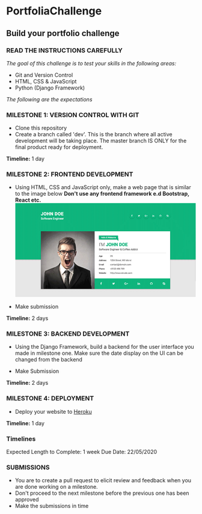 # PortfoliaChallenge
## Build your portfolio challenge

### READ THE INSTRUCTIONS CAREFULLY

*The goal of this challenge is to test your skills in the following areas:*
* Git and Version Control
* HTML, CSS & JavaScript
* Python (Django Framework)

*The following are the expectations*
### MILESTONE 1: VERSION CONTROL WITH GIT
* Clone this repository
* Create a branch called 'dev'. This is the branch where all active development will be taking place. The master branch IS ONLY for the final product ready for deployment.

 **Timeline:** 1 day

### MILESTONE 2: FRONTEND DEVELOPMENT
* Using HTML, CSS and JavaScript only, make a web page that is similar to the image below
**Don't use any frontend framework e.d Bootstrap, React etc.**
![Website Sample](resum.jpg)

* Make submission

**Timeline:** 2 days

### MILESTONE 3: BACKEND DEVELOPMENT
* Using the Django Framework, build a backend for the user interface you made in milestone one. Make sure the date display on the UI can be changed from the backend

* Make Submission

**Timeline:** 2 days

### MILESTONE 4: DEPLOYMENT
* Deploy your website to [Heroku](https://www.heroku.com/#)

**Timeline:** 1 day

### Timelines
Expected Length to Complete: 1 week
Due Date: 22/05/2020

### SUBMISSIONS
* You are to create a pull request to elicit review and feedback when you are done working on a milestone.
* Don't proceed to the next milestone before the previous one has been approved
* Make the submissions in time
